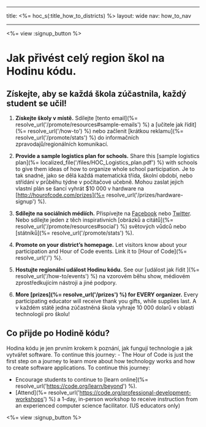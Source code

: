 * * *

title: <%= hoc_s(:title_how_to_districts) %> layout: wide nav: how_to_nav

* * *

<%= view :signup_button %>

# Jak přivést celý region škol na Hodinu kódu.

## Získejte, aby se každá škola zúčastnila, každý student se učil!

  1. **Získejte školy v místě.** Sdílejte [tento email](%= resolve_url('/promote/resources#sample-emails') %) a [učitele jak řídit](%= resolve_url('/how-to') %) nebo začlenit [krátkou reklamu](%= resolve_url('/promote/stats') %) do informačních zpravodajů/regionálních komunikací.

  2. **Provide a sample logistics plan for schools.** Share this [sample logistics plan](%= localized_file('/files/HOC_Logistics_plan.pdf') %) with schools to give them ideas of how to organize whole school participation. Je to tak snadné, jako se dělá každá matematická třída, školní období, nebo střídání v průběhu týdne v počítačové učebně. Mohou zaslat jejich vlastní plán se šancí vyhrát $10 000 v hardware na [http://hourofcode.com/prizes](%= resolve_url('/prizes/hardware-signup') %).

  3. **Sdílejte na sociálních médiích.** Přispívejte na [Facebook](https://www.facebook.com/sharer/sharer.php?u=http%3A%2F%2Fhourofcode.com%2Fus) nebo [Twitter](https://twitter.com/intent/tweet?url=http%3A%2F%2Fhourofcode.com&text=I%27m%20participating%20in%20this%20year%27s%20%23HourOfCode%2C%20are%20you%3F%20%40codeorg&original_referer=https%3A%2F%2Fwww.google.com%2Furl%3Fq%3Dhttps%253A%252F%252Ftwitter.com%252Fshare%253Fhashtags%253D%2526amp%253Brelated%253Dcodeorg%2526amp%253Btext%253DI%252527m%252Bparticipating%252Bin%252Bthis%252Byear%252527s%252B%252523HourOfCode%25252C%252Bare%252Byou%25253F%252B%252540codeorg%2526amp%253Burl%253Dhttp%25253A%25252F%25252Fhourofcode.com%26sa%3DD%26sntz%3D1%26usg%3DAFQjCNE1GLTUbKZfMlEh9Aj5w0iswz6PYQ&related=codeorg&hashtags=). Nebo sdílejte jeden z těch inspirativních [obrázků a citátů](%= resolve_url('/promote/resources#social') %) světových vůdců nebo [státníků](%= resolve_url('/promote/stats') %).

  4. **Promote on your district’s homepage.** Let visitors know about your participation and Hour of Code events. Link it to [Hour of Code](%= resolve_url('/') %).

  5. **Hostujte regionální událost Hodinu kódu.** See our [událost jak řídit ](%= resolve_url('/how-to/events') %) na vzorovém běhu show, médiovém zprostředkujícím nástroji a jiné podpory.

  6. **More [prizes](%= resolve_url('/prizes') %) for EVERY organizer.** Every participating educator will receive thank you gifts, while supplies last. A v každém státě jedna zúčastněná škola vyhraje 10 000 dolarů v oblasti technologií pro školu!

## Co přijde po Hodině kódu?

Hodina kódu je jen prvním krokem k poznání, jak fungují technologie a jak vytvářet software. To continue this journey: - The Hour of Code is just the first step on a journey to learn more about how technology works and how to create software applications. To continue this journey:

  * Encourage students to continue to [learn online](%= resolve_url('https://code.org/learn/beyond') %).
  * [Attend](%= resolve_url('https://code.org/professional-development-workshops') %) a 1-day, in-person workshop to receive instruction from an experienced computer science facilitator. (US educators only)

<%= view :signup_button %>
